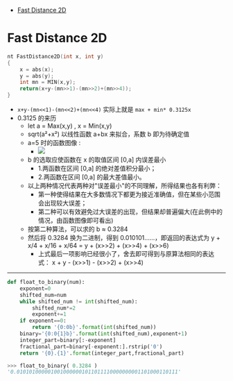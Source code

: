 [](...menustart)

- [Fast Distance 2D](#249f1d24d934aa496a04f61d7ec26566)

[](...menuend)


<h2 id="249f1d24d934aa496a04f61d7ec26566"></h2>

# Fast Distance 2D


```cpp
nt FastDistance2D(int x, int y)
{
    x = abs(x);
    y = abs(y);
    int mn = MIN(x,y);
    return(x+y-(mn>>1)-(mn>>2)+(mn>>4));
}
```


- `x+y-(mn<<1)-(mn<<2)+(mn<<4)` 实际上就是 `max + min* 0.3125x` 
- 0.3125 的来历
    - let a = Max(x,y) ,  x = Min(x,y)
    - sqrt(a²+x²) 以线性函数 a+bx 来拟合，系数 b 即为待确定值 
    - a=5 时的函数图像 :
        - ![](../imgs/algorithm_fastdistance2d_func_a5x.png)
    - b 的选取应使函数在 x 的取值区间 [0,a] 内误差最小
        - 1.两函数在区间 [0,a] 的绝对差值积分最小；
        - 2.两函数在区间 [0,a] 的最大差值最小。
    - 以上两种情况代表两种对"误差最小"的不同理解，所得结果也各有利弊：
        - 第一种使得结果在大多数情况下都更为接近准确值，但在某些小范围会出现较大误差；
        - 第二种可以有效避免过大误差的出现，但结果却普遍偏大(在此例中的情况，由函数图像即可看出)
    - 按第二种算法，可以求的 b ≈  0.3284
    - 然后将 0.3284 换为二进制，得到 0.010101……，即返回的表达式为 y + x/4 + x/16 + x/64 = y + (x>>2) + (x>>4) + (x>>6) 
        - 上式最后一项影响已经很小了，舍去即可得到与原算法相同的表达式： x + y - (x>>1) - (x>>2) + (x>>4)


---

```python
def float_to_binary(num):
    exponent=0
    shifted_num=num
    while shifted_num != int(shifted_num):        
        shifted_num*=2
        exponent+=1
    if exponent==0:
        return '{0:0b}'.format(int(shifted_num))
    binary='{0:0{1}b}'.format(int(shifted_num),exponent+1)
    integer_part=binary[:-exponent]
    fractional_part=binary[-exponent:].rstrip('0')
    return '{0}.{1}'.format(integer_part,fractional_part)
```

```python
>>> float_to_binary( 0.3284 )
'0.0101010000010010000001011011110000000001101000110111'
```
